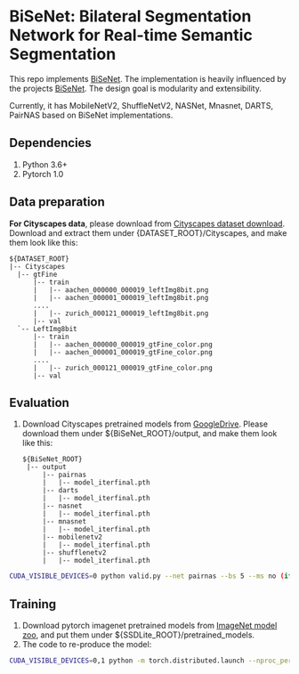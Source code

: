 # BiSeNet: Bilateral Segmentation Network for Real-time Semantic Segmentation

This repo implements [BiSeNet](https://arxiv.org/pdf/1808.00897.pdf). The implementation is heavily influenced by the projects [BiSeNet](https://github.com/CoinCheung/BiSeNet).
The design goal is modularity and extensibility.

Currently, it has MobileNetV2, ShuffleNetV2, NASNet, Mnasnet, DARTS, PairNAS based on BiSeNet implementations.

## Dependencies
1. Python 3.6+
2. Pytorch 1.0

## Data preparation
**For Cityscapes data**, please download from [Cityscapes dataset download](https://www.cityscapes-dataset.com/downloads/). Download and extract them under {DATASET_ROOT}/Cityscapes, and make them look like this:
```
${DATASET_ROOT}
|-- Cityscapes
  |-- gtFine
      |-- train
      |   |-- aachen_000000_000019_leftImg8bit.png
      |   |-- aachen_000001_000019_leftImg8bit.png
      ....
      |   |-- zurich_000121_000019_leftImg8bit.png
      |-- val
  `-- LeftImg8bit
      |-- train
      |   |-- aachen_000000_000019_gtFine_color.png
      |   |-- aachen_000001_000019_gtFine_color.png
      ....
      |   |-- zurich_000121_000019_gtFine_color.png
      |-- val
```


## Evaluation
1. Download Cityscapes pretrained models from [GoogleDrive](https://drive.google.com/drive/folders/1Jr2JjXYFG2LOg49rWdcx5Us0UWFWLCwX?usp=sharing). Please download them under ${BiSeNet_ROOT}/output, and make them look like this:

   ```
   ${BiSeNet_ROOT}
    |-- output
        |-- pairnas
        |   |-- model_iterfinal.pth
        |-- darts
        |   |-- model_iterfinal.pth
        |-- nasnet
        |   |-- model_iterfinal.pth
        |-- mnasnet
        |   |-- model_iterfinal.pth
        |-- mobilenetv2
        |   |-- model_iterfinal.pth
        |-- shufflenetv2
        |   |-- model_iterfinal.pth
   ```

```bash
CUDA_VISIBLE_DEVICES=0 python valid.py --net pairnas --bs 5 --ms no (if used "yes") --dataset_path "your dataset path"
```

## Training
1. Download pytorch imagenet pretrained models from [ImageNet model zoo](https://drive.google.com/drive/folders/1mbaYnvpOxLZRbeXCrXwlul657cXEveT0?usp=sharing), and put them under ${SSDLite_ROOT}/pretrained_models.
2. The code to re-produce the model:

```bash
CUDA_VISIBLE_DEVICES=0,1 python -m torch.distributed.launch --nproc_per_node=2 train.py --net pairnas --gpu 0 --dataset_path "your dataset path"
```
